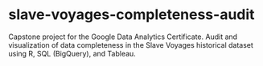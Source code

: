 # slave-voyages-completeness-audit
Capstone project for the Google Data Analytics Certificate. Audit and visualization of data completeness in the Slave Voyages historical dataset using R, SQL (BigQuery), and Tableau.
